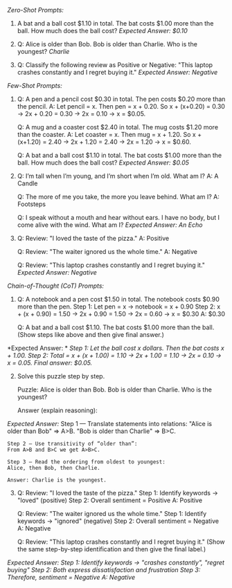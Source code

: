 *Zero-Shot Prompts:*

1. 	A bat and a ball cost $1.10 in total. The bat costs $1.00 more than the ball. How much does the ball cost?
	*Expected Answer: $0.10*

2. 	Q: Alice is older than Bob. Bob is older than Charlie. Who is the youngest?	
	*Charlie*

3.	Q: Classify the following review as Positive or Negative:
	"This laptop crashes constantly and I regret buying it."
	*Expected Answer: Negative*

*Few-Shot Prompts:*

1. 	Q: A pen and a pencil cost $0.30 in total. The pen costs $0.20 more than the pencil.
	A: Let pencil = x. Then pen = x + 0.20. So x + (x+0.20) = 0.30 → 2x + 0.20 = 0.30 → 2x = 0.10 → x = $0.05.

	Q: A mug and a coaster cost $2.40 in total. The mug costs $1.20 more than the coaster.
	A: Let coaster = x. Then mug = x + 1.20. So x + (x+1.20) = 2.40 → 2x + 1.20 = 2.40 → 2x = 1.20 → x = $0.60.

	Q: A bat and a ball cost $1.10 in total. The bat costs $1.00 more than the ball. How much does the ball cost?
	*Expected Answer: $0.05*

2. 	Q: I’m tall when I’m young, and I’m short when I’m old. What am I?
	A: A Candle

	Q: The more of me you take, the more you leave behind. What am I?
	A: Footsteps

	Q: I speak without a mouth and hear without ears. I have no body, but I come alive with the wind. What am I?
	*Expected Answer: An Echo*

3.	Q: Review: "I loved the taste of the pizza."
	A: Positive

	Q: Review: "The waiter ignored us the whole time."
	A: Negative

	Q: Review: "This laptop crashes constantly and I regret buying it."
	*Expected Answer: Negative*

*Chain-of-Thought (CoT) Prompts:*

1. 	Q: A notebook and a pen cost $1.50 in total. The notebook costs $0.90 more than the pen.
	Step 1: Let pen = x → notebook = x + 0.90
	Step 2: x + (x + 0.90) = 1.50 → 2x + 0.90 = 1.50 → 2x = 0.60 → x = $0.30
	A: $0.30

	Q: A bat and a ball cost $1.10. The bat costs $1.00 more than the ball.
	(Show steps like above and then give final answer.)


*Expected Answer: *
	*Step 1: Let the ball cost x dollars. Then the bat costs x + 1.00.*
	*Step 2: Total = x + (x + 1.00) = 1.10 → 2x + 1.00 = 1.10 → 2x = 0.10 → x = 0.05.*
	*Final answer: $0.05.*


2. 	Solve this puzzle step by step.

	Puzzle: Alice is older than Bob. Bob is older than Charlie. Who is the youngest?

	Answer (explain reasoning):
	
*Expected Answer:*
	Step 1 — Translate statements into relations:
	"Alice is older than Bob" ⇒ A>B.
	"Bob is older than Charlie" ⇒ B>C.

	Step 2 — Use transitivity of “older than”:
	From A>B and B>C we get A>B>C.

	Step 3 — Read the ordering from oldest to youngest:
	Alice, then Bob, then Charlie.

	Answer: Charlie is the youngest.


3. 	Q: Review: "I loved the taste of the pizza."
	Step 1: Identify keywords → "loved" (positive)
	Step 2: Overall sentiment = Positive
	A: Positive

	Q: Review: "The waiter ignored us the whole time."
	Step 1: Identify keywords → "ignored" (negative)
	Step 2: Overall sentiment = Negative
	A: Negative

	Q: Review: "This laptop crashes constantly and I regret buying it."
	(Show the same step-by-step identification and then give the final label.)

*Expected Answer:*
	*Step 1: Identify keywords → "crashes constantly", "regret buying"*
	*Step 2: Both express dissatisfaction and frustration*
	*Step 3: Therefore, sentiment = Negative*
	*A: Negative*